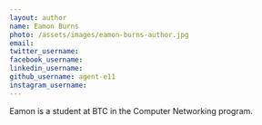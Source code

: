 ```yaml
---
layout: author
name: Eamon Burns
photo: /assets/images/eamon-burns-author.jpg
email:
twitter_username:
facebook_username:
linkedin_username:
github_username: agent-e11
instagram_username:
---
```


Eamon is a student at BTC in the Computer Networking program.
